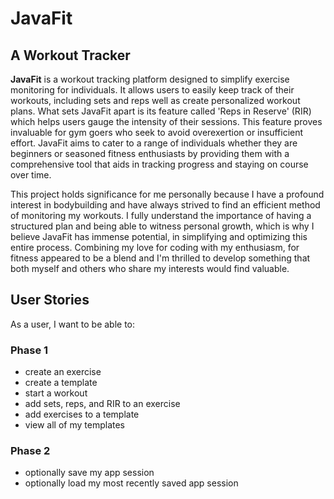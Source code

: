 # JavaFit

## A Workout Tracker

**JavaFit** is a workout tracking platform designed to simplify exercise monitoring for individuals. It allows users to easily keep track of their workouts, including sets and reps well as create personalized workout plans. What sets JavaFit apart is its feature called 'Reps in Reserve' (RIR) which helps users gauge the intensity of their sessions. This feature proves invaluable for gym goers who seek to avoid overexertion or insufficient effort. JavaFit aims to cater to a range of individuals whether they are beginners or seasoned fitness enthusiasts by providing them with a comprehensive tool that aids in tracking progress and staying on course over time.

This project holds significance for me personally because I have a profound interest in bodybuilding and have always strived to find an efficient method of monitoring my workouts. I fully understand the importance of having a structured plan and being able to witness personal growth, which is why I believe JavaFit has immense potential, in simplifying and optimizing this entire process.
Combining my love for coding with my enthusiasm, for fitness appeared to be a blend and I'm thrilled to develop something that both myself and others who share my interests would find valuable.

## User Stories

As a user, I want to be able to:

### Phase 1

- create an exercise
- create a template
- start a workout
- add sets, reps, and RIR to an exercise
- add exercises to a template
- view all of my templates

### Phase 2

- optionally save my app session
- optionally load my most recently saved app session